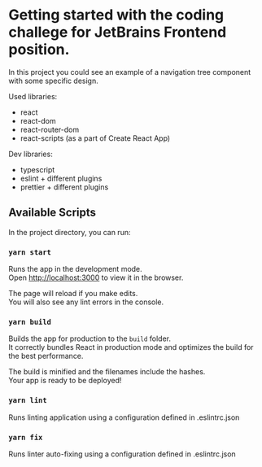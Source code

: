 # Getting started with the coding challege for JetBrains Frontend position.

In this project you could see an example of a navigation tree component with some specific design. 

Used libraries:
 - react
 - react-dom
 - react-router-dom
 - react-scripts (as a part of Create React App)

 Dev libraries:
 - typescript
 - eslint + different plugins
 - prettier + different plugins

## Available Scripts

In the project directory, you can run:

### `yarn start`

Runs the app in the development mode.\
Open [http://localhost:3000](http://localhost:3000) to view it in the browser.

The page will reload if you make edits.\
You will also see any lint errors in the console.

### `yarn build`

Builds the app for production to the `build` folder.\
It correctly bundles React in production mode and optimizes the build for the best performance.

The build is minified and the filenames include the hashes.\
Your app is ready to be deployed!

### `yarn lint`

Runs linting application using a configuration defined in .eslintrc.json

### `yarn fix`

Runs linter auto-fixing using a configuration defined in .eslintrc.json